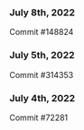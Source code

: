 ### July 8th, 2022

Commit #148824

### July 5th, 2022

Commit #314353


### July 4th, 2022

Commit #72281
